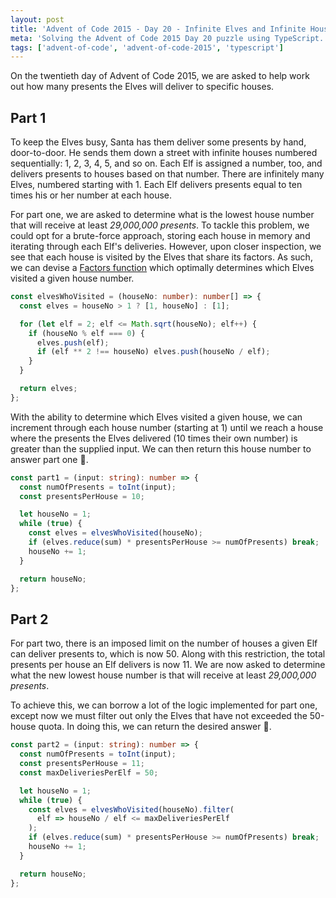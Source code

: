 ```yaml
---
layout: post
title: 'Advent of Code 2015 - Day 20 - Infinite Elves and Infinite Houses'
meta: 'Solving the Advent of Code 2015 Day 20 puzzle using TypeScript.'
tags: ['advent-of-code', 'advent-of-code-2015', 'typescript']
---
```


On the twentieth day of Advent of Code 2015, we are asked to help work out how many presents the Elves will deliver to specific houses.

<!--more-->

## Part 1

To keep the Elves busy, Santa has them deliver some presents by hand, door-to-door.
He sends them down a street with infinite houses numbered sequentially: 1, 2, 3, 4, 5, and so on.
Each Elf is assigned a number, too, and delivers presents to houses based on that number.
There are infinitely many Elves, numbered starting with 1.
Each Elf delivers presents equal to ten times his or her number at each house.

For part one, we are asked to determine what is the lowest house number that will receive at least _29,000,000 presents_.
To tackle this problem, we could opt for a brute-force approach, storing each house in memory and iterating through each Elf's deliveries.
However, upon closer inspection, we see that each house is visited by the Elves that share its factors.
As such, we can devise a [Factors function](https://rosettacode.org/wiki/Factors_of_an_integer) which optimally determines which Elves visited a given house number.

```typescript
const elvesWhoVisited = (houseNo: number): number[] => {
  const elves = houseNo > 1 ? [1, houseNo] : [1];

  for (let elf = 2; elf <= Math.sqrt(houseNo); elf++) {
    if (houseNo % elf === 0) {
      elves.push(elf);
      if (elf ** 2 !== houseNo) elves.push(houseNo / elf);
    }
  }

  return elves;
};
```

With the ability to determine which Elves visited a given house, we can increment through each house number (starting at 1) until we reach a house where the presents the Elves delivered (10 times their own number) is greater than the supplied input.
We can then return this house number to answer part one 🌟.

```typescript
const part1 = (input: string): number => {
  const numOfPresents = toInt(input);
  const presentsPerHouse = 10;

  let houseNo = 1;
  while (true) {
    const elves = elvesWhoVisited(houseNo);
    if (elves.reduce(sum) * presentsPerHouse >= numOfPresents) break;
    houseNo += 1;
  }

  return houseNo;
};
```

## Part 2

For part two, there is an imposed limit on the number of houses a given Elf can deliver presents to, which is now 50.
Along with this restriction, the total presents per house an Elf delivers is now 11.
We are now asked to determine what the new lowest house number is that will receive at least _29,000,000 presents_.

To achieve this, we can borrow a lot of the logic implemented for part one, except now we must filter out only the Elves that have not exceeded the 50-house quota.
In doing this, we can return the desired answer 🌟.

```typescript
const part2 = (input: string): number => {
  const numOfPresents = toInt(input);
  const presentsPerHouse = 11;
  const maxDeliveriesPerElf = 50;

  let houseNo = 1;
  while (true) {
    const elves = elvesWhoVisited(houseNo).filter(
      elf => houseNo / elf <= maxDeliveriesPerElf
    );
    if (elves.reduce(sum) * presentsPerHouse >= numOfPresents) break;
    houseNo += 1;
  }

  return houseNo;
};
```
